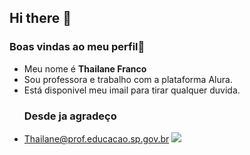 ## Hi there 👋

### Boas vindas ao meu perfil💙
- Meu nome é **Thailane Franco**
- Sou professora e trabalho com a plataforma Alura.
- Está disponivel meu imail para tirar qualquer duvida.
  ### Desde ja agradeço ###
- Thailane@prof.educacao.sp.gov.br
  ![](https://media1.tenor.com/m/GT7xz69_xKEAAAAC/studens-study.gif)     
